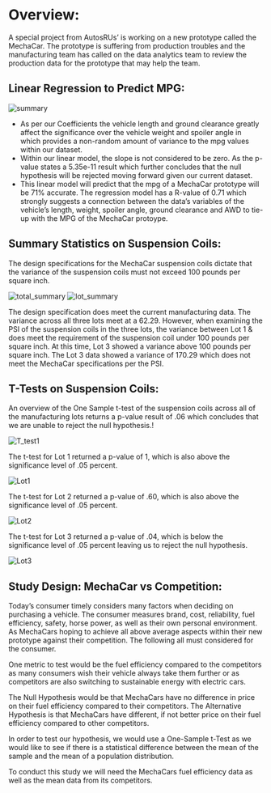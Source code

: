 # Overview:

A special project from AutosRUs’ is working on a new prototype called the MechaCar. The prototype is suffering from production troubles and the manufacturing team has called on the data analytics team to review the production data for the prototype that may help the team.

## Linear Regression to Predict MPG:

![summary](https://user-images.githubusercontent.com/81484054/127748458-3ee9ba03-b3ea-4736-b268-4e7164ecce59.png)


- As per our Coefficients the vehicle length and ground clearance greatly affect the significance over the vehicle weight and spoiler angle in which provides a non-random amount of variance to the mpg values within our dataset.
- Within our linear model, the slope is not considered to be zero. As the p-value states a 5.35e-11 result which further concludes that the null hypothesis will be rejected moving forward given our current dataset.
- This linear model will predict that the mpg of a MechaCar prototype will be 71% accurate. The regression model has a R-value of 0.71 which strongly suggests a connection between the data’s variables of the vehicle’s length, weight, spoiler angle, ground clearance and AWD to tie-up with the MPG of the MechaCar protoype.


## Summary Statistics on Suspension Coils:

The design specifications for the MechaCar suspension coils dictate that the variance of the suspension coils must not exceed 100 pounds per square inch. 

![total_summary](https://user-images.githubusercontent.com/81484054/127748489-5e552cad-57f5-4248-b96f-3aa3508823a7.png)
![lot_summary](https://user-images.githubusercontent.com/81484054/127748494-7bb9293f-e6a3-4a93-b9ce-e18fcf8be85c.png)


The design specification does meet the current manufacturing data. The variance across all three lots meet at a 62.29. However, when examining the PSI of the suspension coils in the three lots, the variance between Lot 1 & does meet the requirement of the suspension coil under 100 pounds per square inch. At this time, Lot 3 showed a variance above 100 pounds per square inch. The Lot 3 data showed a variance of 170.29 which does not meet the MechaCar specifications per the PSI.


 ## T-Tests on Suspension Coils:
 
 An overview of the One Sample t-test of the suspension coils across all of the manufacturing lots returns a p-value result of .06 which concludes that we are unable to reject the null hypothesis.!

![T_test1](https://user-images.githubusercontent.com/81484054/127749783-3eb0bd12-76c1-4ca7-92b8-72ecbc52f933.png)

The t-test for Lot 1 returned a p-value of 1, which is also above the significance level of .05 percent.

![Lot1](https://user-images.githubusercontent.com/81484054/127749780-4d48de14-fbb3-4001-aefa-09b7d28b209c.png)


The t-test for Lot 2 returned a p-value of .60, which is also above the significance level of .05 percent.

![Lot2](https://user-images.githubusercontent.com/81484054/127749760-e1904253-896c-4ed9-91e8-b801464934ee.png)

The t-test for Lot 3 returned a p-value of .04, which is below the significance level of .05 percent leaving us to reject the null hypothesis.

![Lot3](https://user-images.githubusercontent.com/81484054/127749762-95b891ca-9b5c-425f-b9d8-ecbf80b6dd6b.png)

## Study Design: MechaCar vs Competition:
Today’s consumer timely considers many factors when deciding on purchasing a vehicle. The consumer measures brand, cost, reliability, fuel efficiency, safety, horse power, as well as their own personal environment. As MechaCars hoping to achieve all above average aspects within their new prototype against their competition. The following all must considered for the consumer.

One metric to test would be the fuel efficiency compared to the competitors as many consumers wish their vehicle always take them further or as competitors are also switching to sustainable energy with electric cars.

The Null Hypothesis would be that MechaCars have no difference in price on their fuel efficiency compared to their competitors. 
The Alternative Hypothesis is that MechaCars have different, if not better price on their fuel efficiency compared to other competitors. 

In order to test our hypothesis, we would use a One-Sample t-Test as we would like to see if there is a statistical difference between the mean of the sample and the mean of a population distribution. 

To conduct this study we will need the MechaCars fuel efficiency data as well as the mean data from its competitors.

